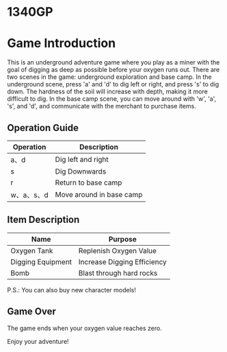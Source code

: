 # 1340GP
# Game Introduction

This is an underground adventure game where you play as a miner with the goal of digging as deep as possible before your oxygen runs out. There are two scenes in the game: underground exploration and base camp. In the underground scene, press 'a' and 'd' to dig left or right, and press 's' to dig down. The hardness of the soil will increase with depth, making it more difficult to dig. In the base camp scene, you can move around with 'w', 'a', 's', and 'd', and communicate with the merchant to purchase items.

## Operation Guide
Operation | Description 
---- | ----
a、d | Dig left and right
s | Dig Downwards
r | Return to base camp
w、a、s、d | Move around in base camp

## Item Description
Name | Purpose 
---- | ----
Oxygen Tank | Replenish Oxygen Value
Digging Equipment| Increase Digging Efficiency
Bomb | Blast through hard rocks

P.S.: You can also buy new character models!

## Game Over
The game ends when your oxygen value reaches zero.

Enjoy your adventure!
